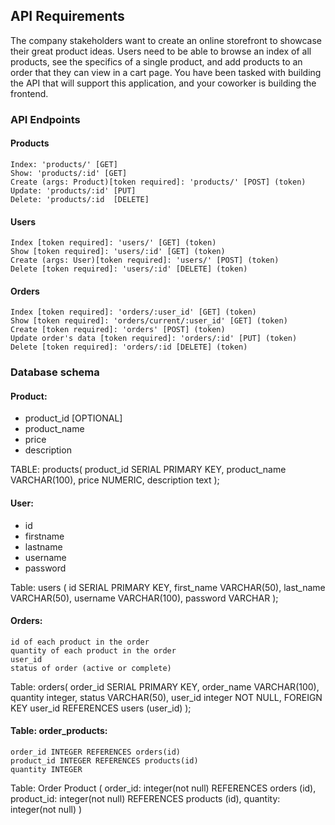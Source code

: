 ## API Requirements

The company stakeholders want to create an online storefront to showcase their great product ideas. Users need to be able to browse an index of all products, see the specifics of a single product, and add products to an order that they can view in a cart page. You have been tasked with building the API that will support this application, and your coworker is building the frontend.

### API Endpoints
#### Products

    Index: 'products/' [GET]
    Show: 'products/:id' [GET]
    Create (args: Product)[token required]: 'products/' [POST] (token)
    Update: 'products/:id' [PUT]
    Delete: 'products/:id  [DELETE]

#### Users

    Index [token required]: 'users/' [GET] (token)
    Show [token required]: 'users/:id' [GET] (token)
    Create (args: User)[token required]: 'users/' [POST] (token)
    Delete [token required]: 'users/:id' [DELETE] (token)

#### Orders

    Index [token required]: 'orders/:user_id' [GET] (token)
    Show [token required]: 'orders/current/:user_id' [GET] (token)
    Create [token required]: 'orders' [POST] (token)
    Update order's data [token required]: 'orders/:id' [PUT] (token)
    Delete [token required]: 'orders/:id [DELETE] (token)

### Database schema

    
 #### Product:


* product_id [OPTIONAL] 
* product_name
* price
* description

TABLE: products(
    product_id SERIAL PRIMARY KEY,
    product_name VARCHAR(100),
    price NUMERIC,
    description text
);

#### User:

* id
* firstname
* lastname
* username
* password

Table: users (
    id SERIAL PRIMARY KEY,
    first_name VARCHAR(50),
    last_name VARCHAR(50),
    username VARCHAR(100),
    password VARCHAR
);

#### Orders:

    id of each product in the order
    quantity of each product in the order
    user_id
    status of order (active or complete)

Table: orders(
    order_id SERIAL PRIMARY KEY,
    order_name VARCHAR(100),
    quantity integer,
    status VARCHAR(50),
    user_id integer NOT NULL,
    FOREIGN KEY user_id REFERENCES users (user_id)
);

#### Table: order_products:

    order_id INTEGER REFERENCES orders(id)
    product_id INTEGER REFERENCES products(id)
    quantity INTEGER

Table: Order Product (
  order_id: integer(not null) REFERENCES orders (id),
  product_id: integer(not null) REFERENCES products (id),
  quantity: integer(not null)
)
